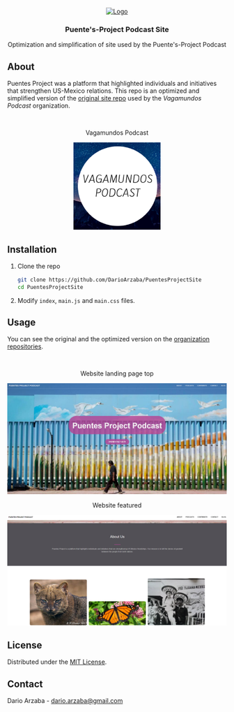 <br />
<div align="center">
	<a href="Repo Link">
		<img src="favicon.ico" alt="Logo" width="50">
	</a>
	<h3 align="center">Puente's-Project Podcast Site</h3>
	<p align="center">
    	Optimization and simplification of site used by the Puente's-Project Podcast
  	</p>
</div>

## About

Puentes Project was a platform that highlighted individuals and initiatives that strengthen US-Mexico relations. This repo is an optimized and simplified version of the [original site repo](https://github.com/Puentes-Project/Puentes-Project.github.io) used by the *Vagamundos Podcast* organization.

</br>
<div align="center"> <p> Vagamundos Podcast </p> <img src="Images/logo.png"> </div>


## Installation

1. Clone the repo
   ```sh
   git clone https://github.com/DarioArzaba/PuentesProjectSite
   cd PuentesProjectSite
   ```
3. Modify `index`, `main.js` and `main.css` files.

## Usage

You can see the original and the optimized version on the [organization repositories](https://github.com/Puentes-Project).

</br>
<div align="center"> <p> Website landing page top </p> </div>
<img src="Images/s1.png">

</br>
<div align="center"> <p> Website featured </p> </div>
<img src="Images/s2.png">

## License

Distributed under the [MIT License](https://mit-license.org/).

## Contact

Dario Arzaba - dario.arzaba@gmail.com
